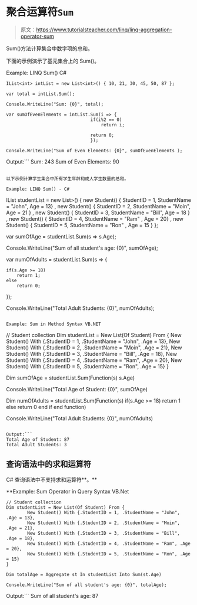 # 聚合运算符`Sum`

> 原文：<https://www.tutorialsteacher.com/linq/linq-aggregation-operator-sum>

Sum()方法计算集合中数字项的总和。

下面的示例演示了基元集合上的 Sum()。

Example: LINQ Sum() C#

```
IList<int> intList = new List<int>() { 10, 21, 30, 45, 50, 87 };

var total = intList.Sum();

Console.WriteLine("Sum: {0}", total);

var sumOfEvenElements = intList.Sum(i => {
			                    if(i%2 == 0)
				                    return i;

			                    return 0;
		                        });

Console.WriteLine("Sum of Even Elements: {0}", sumOfEvenElements );
```

Output:```
Sum: 243
Sum of Even Elements: 90
```

以下示例计算学生集合中所有学生年龄和成人学生数量的总和。

Example: LINQ Sum() - C#

```
IList<Student> studentList = new List<Student>>() { 
        new Student() { StudentID = 1, StudentName = "John", Age = 13} ,
        new Student() { StudentID = 2, StudentName = "Moin",  Age = 21 } ,
        new Student() { StudentID = 3, StudentName = "Bill",  Age = 18 } ,
        new Student() { StudentID = 4, StudentName = "Ram" , Age = 20} ,
        new Student() { StudentID = 5, StudentName = "Ron" , Age = 15 } 
    };

var sumOfAge = studentList.Sum(s => s.Age);

Console.WriteLine("Sum of all student's age: {0}", sumOfAge);

var numOfAdults = studentList.Sum(s => {

	if(s.Age >= 18)
	    return 1;
	else
	    return 0;
});

Console.WriteLine("Total Adult Students: {0}", numOfAdults);
```

Example: Sum in Method Syntax VB.NET

```
// Student collection
Dim studentList = New List(Of Student) From {
        New Student() With {.StudentID = 1, .StudentName = "John", .Age = 13},
        New Student() With {.StudentID = 2, .StudentName = "Moin", .Age = 21},
        New Student() With {.StudentID = 3, .StudentName = "Bill", .Age = 18},
        New Student() With {.StudentID = 4, .StudentName = "Ram", .Age = 20},
        New Student() With {.StudentID = 5, .StudentName = "Ron", .Age = 15}
}

Dim sumOfAge = studentList.Sum(Function(s) s.Age)

Console.WriteLine("Total Age of Student: {0}", sumOfAge)

Dim numOfAdults = studentList.Sum(Function(s) 
            if(s.Age >= 18)
                return 1
            else
                return 0
            end if
        end function)

Console.WriteLine("Total Adult Students: {0}", numOfAdults)
```

Output:```
Total Age of Student: 87
Total Adult Students: 3
```

## 查询语法中的求和运算符

C# 查询语法中不支持求和运算符**。**

**Example: Sum Operator in Query Syntax VB.Net

```
// Student collection
Dim studentList = New List(Of Student) From {
        New Student() With {.StudentID = 1, .StudentName = "John", .Age = 13},
        New Student() With {.StudentID = 2, .StudentName = "Moin", .Age = 21},
        New Student() With {.StudentID = 3, .StudentName = "Bill", .Age = 18},
        New Student() With {.StudentID = 4, .StudentName = "Ram", .Age = 20},
        New Student() With {.StudentID = 5, .StudentName = "Ron", .Age = 15}
}

Dim totalAge = Aggregate st In studentList Into Sum(st.Age)

Console.WriteLine("Sum of all student's age: {0}", totalAge);
```

Output:```
Sum of all student's age: 87
```**